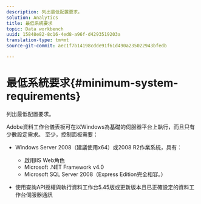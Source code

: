```yaml
---
description: 列出最低配置要求。
solution: Analytics
title: 最低系統要求
topic: Data workbench
uuid: 15848e82-8c16-4ed8-a96f-d4293519203a
translation-type: tm+mt
source-git-commit: aec1f7b14198cdde91f61d490a235022943bfedb

---
```



# 最低系統要求{#minimum-system-requirements}

列出最低配置要求。

Adobe資料工作台儀表板可在以Windows為基礎的伺服器平台上執行，而且只有少數設定需求。 至少，控制面板需要：

* Windows Server 2008（建議使用x64）或2008 R2作業系統，具有：

   * 啟用IIS Web角色
   * Microsoft .NET Framework v4.0
   * Microsoft SQL Server 2008（Express Edition完全相容。）

* 使用查詢API授權與執行資料工作台5.45版或更新版本且已正確設定的資料工作台伺服器通訊

